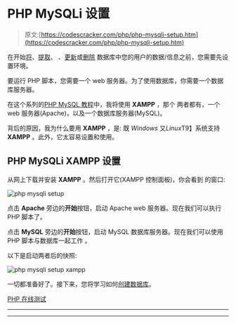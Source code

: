 # PHP MySQLi 设置

> 原文:[https://codescracker.com/php/php-mysqli-setup.htm](https://codescracker.com/php/php-mysqli-setup.htm)

在开始[将](/php/php-mysqli-store-user-data.htm)、[提取](/php/php-mysqli-fetch-record.htm)、 、[更新](/php/php-mysqli-update-record.htm)或[删除](/php/php-mysqli-delete-record.htm) 数据库中您的用户的数据/信息之前，您需要先设置环境。

要运行 PHP 脚本，您需要一个 web 服务器。为了使用数据库，你需要一个数据库服务器。

在这个系列的[PHP MySQL 教程](/php/php-mysql.htm)中，我将使用 **XAMPP** ，那个 两者都有，一个 web 服务器(Apache)，以及一个数据库服务器(MySQL)。

背后的原因，我为什么要用 **XAMPP** ，是:
既 *Windows* 又*Linux*T9】系统支持 **XAMPP** 。此外，它太容易设置和使用。

## PHP MySQLi XAMPP 设置

从网上下载并安装 **XAMPP** 。然后打开它(XAMPP 控制面板)，你会看到 的窗口:

![php mysqli setup](../Images/7c6966b7f01294d265c49fd42bf744fd.png)

点击 **Apache** 旁边的**开始**按钮，启动 Apache web 服务器。现在我们可以执行 PHP 脚本了。

点击 **MySQL** 旁边的**开始**按钮，启动 MySQL 数据库服务器。现在我们可以使用 PHP 脚本与数据库一起工作 。

以下是启动两者后的快照:

![php mysqli setup xampp](../Images/631449cb5fd1213ae0cfc496d693e2b7.png)

一切都准备好了。接下来，您将学习如何[创建数据库](/php/php-mysqli-create-database.htm)。

[PHP 在线测试](/exam/showtest.php?subid=8)

* * *

* * *